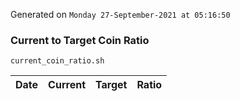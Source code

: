 Generated on `Monday 27-September-2021 at 05:16:50`

### Current to Target Coin Ratio
`current_coin_ratio.sh`

Date|Current|Target|Ratio
---|---|---|---
